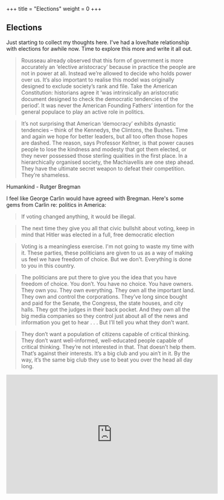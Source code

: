 +++
title = "Elections"
weight = 0
+++

## Elections

Just starting to collect my thoughts here. I've had a love/hate relationship with elections for awhile now. Time to explore this more and write it all out.

> Rousseau already observed that this form of government is more accurately an ‘elective aristocracy’ because in practice the people are not in power at all. Instead we’re allowed to decide who holds power over us. It’s also important to realise this model was originally designed to exclude society’s rank and file. Take the American Constitution: historians agree it ‘was intrinsically an aristocratic document designed to check the democratic tendencies of the period’. It was never the American Founding Fathers’ intention for the general populace to play an active role in politics.

> It’s not surprising that American ‘democracy’ exhibits dynastic tendencies – think of the Kennedys, the Clintons, the Bushes. Time and again we hope for better leaders, but all too often those hopes are dashed. The reason, says Professor Keltner, is that power causes people to lose the kindness and modesty that got them elected, or they never possessed those sterling qualities in the first place. In a hierarchically organised society, the Machiavellis are one step ahead. They have the ultimate secret weapon to defeat their competition. They’re shameless.

Humankind - Rutger Bregman

I feel like George Carlin would have agreed with Bregman. Here's some gems from Carlin re: politics in America:

> If voting changed anything, it would be illegal.

> The next time they give you all that civic bullshit about voting, keep in mind that Hitler was elected in a full, free democratic election

> Voting is a meaningless exercise. I'm not going to waste my time with it. These parties, these politicians are given to us as a way of making us feel we have freedom of choice. But we don't. Everything is done to you in this country.

> The politicians are put there to give you the idea that you have freedom of choice. You don’t. You have no choice. You have owners. They own you. They own everything. They own all the important land. They own and control the corporations. They’ve long since bought and paid for the Senate, the Congress, the state houses, and city halls. They got the judges in their back pocket. And they own all the big media companies so they control just about all of the news and information you get to hear . . . But I’ll tell you what they don’t want.

> They don’t want a population of citizens capable of critical thinking. They don’t want well-informed, well-educated people capable of critical thinking. They’re not interested in that. That doesn’t help them. That’s against their interests. It’s a big club and you ain’t in it. By the way, it’s the same big club they use to beat you over the head all day long.

<iframe width="560" height="315" src="https://www.youtube.com/embed/KLODGhEyLvk" title="YouTube video player" frameborder="0" allow="accelerometer; autoplay; clipboard-write; encrypted-media; gyroscope; picture-in-picture" allowfullscreen></iframe>